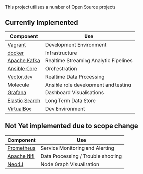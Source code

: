 This project utilises a number of Open Source projects

## Currently Implemented

| Component                                               | Use                                   |
| ------------------------------------------------------- | ------------------------------------- |
| [Vagrant](https://www.vagrantup.com/)                   | Development Environment               |
| [docker](https://www.docker.com/)                       | Infrastructure                        |
| [Apache Kafka](https://kafka.apache.org)                | Realtime Streaming Analytic Pipelines |
| [Ansible Core](https://docs.ansible.com/core.html)      | Orchestration                         |
| [Vector.dev](https://vector.dev/)                       | Realtime Data Processing              |
| [Molecule](https://molecule.readthedocs.io/en/latest/)  | Ansible role development and testing  |
| [Grafana](https://grafana.com/grafana/)                 | Dashboard Visualisations              |
| [Elastic Search](https://www.elastic.co/elasticsearch/) | Long Term Data Store                  |
| [VirtualBox](https://www.virtualbox.org/wiki/Downloads) | Dev Environment                       |

## Not Yet implemented due to scope change

| Component                                                       | Use                                |
| --------------------------------------------------------------- | ---------------------------------- |
| [Prometheus](https://prometheus.io/docs/introduction/overview/) | Service Monitoring and Alerting    |
| [Apache Nifi](https://nifi.apache.org)                          | Data Processing / Trouble shooting |
| [Neo4J](https://neo4j.com)                                      | Node Graph Visualisation           |
